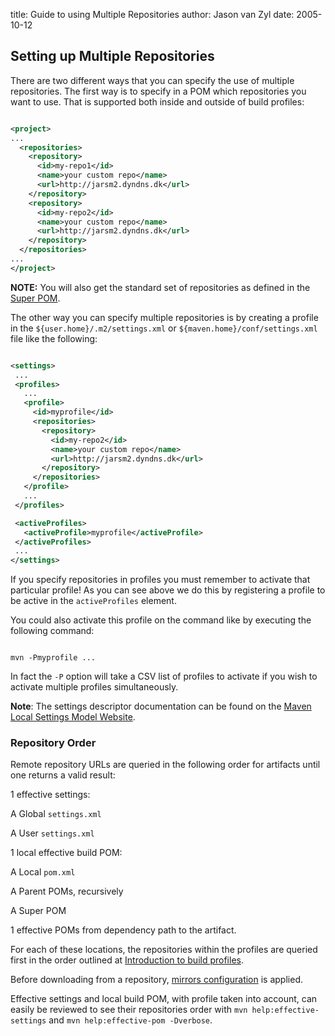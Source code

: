 title: Guide to using Multiple Repositories
author: Jason van Zyl
date: 2005-10-12

<!--
Licensed to the Apache Software Foundation (ASF) under one
or more contributor license agreements.  See the NOTICE file
distributed with this work for additional information
regarding copyright ownership.  The ASF licenses this file
to you under the Apache License, Version 2.0 (the
"License"); you may not use this file except in compliance
with the License.  You may obtain a copy of the License at

    http://www.apache.org/licenses/LICENSE-2.0

Unless required by applicable law or agreed to in writing,
software distributed under the License is distributed on an
"AS IS" BASIS, WITHOUT WARRANTIES OR CONDITIONS OF ANY
KIND, either express or implied.  See the License for the
specific language governing permissions and limitations
under the License.
-->
## Setting up Multiple Repositories

 There are two different ways that you can specify the use of multiple repositories. The first way is to specify in a POM which repositories you want to use. That is supported both inside and outside of build profiles:

```xml

<project>
...
  <repositories>
    <repository>
      <id>my-repo1</id>
      <name>your custom repo</name>
      <url>http://jarsm2.dyndns.dk</url>
    </repository>
    <repository>
      <id>my-repo2</id>
      <name>your custom repo</name>
      <url>http://jarsm2.dyndns.dk</url>
    </repository>
  </repositories>
...
</project>

```

 **NOTE:** You will also get the standard set of repositories as defined in the [Super POM](../introduction/introduction-to-the-pom.html#Super_POM).

 The other way you can specify multiple repositories is by creating a profile in the `${user.home}/.m2/settings.xml` or `${maven.home}/conf/settings.xml` file like the following:

```xml

<settings>
 ...
 <profiles>
   ...
   <profile>
     <id>myprofile</id>
     <repositories>
       <repository>
         <id>my-repo2</id>
         <name>your custom repo</name>
         <url>http://jarsm2.dyndns.dk</url>
       </repository>
     </repositories>
   </profile>
   ...
 </profiles>

 <activeProfiles>
   <activeProfile>myprofile</activeProfile>
 </activeProfiles>
 ...
</settings>

```

 If you specify repositories in profiles you must remember to activate that particular profile! As you can see above we do this by registering a profile to be active in the `activeProfiles` element.

 You could also activate this profile on the command like by executing the following command:

```

mvn -Pmyprofile ...

```

 In fact the `-P` option will take a CSV list of profiles to activate if you wish to activate multiple profiles simultaneously.

 **Note**: The settings descriptor documentation can be found on the [Maven Local Settings Model Website](../../maven-settings/settings.html).

### Repository Order

 Remote repository URLs are queried in the following order for artifacts until one returns a valid result:

 1 effective settings:

  A Global `settings.xml`

  A User `settings.xml`

 1 local effective build POM:

  A Local `pom.xml`

  A Parent POMs, recursively

  A Super POM

 1 effective POMs from dependency path to the artifact.

 For each of these locations, the repositories within the profiles are queried first in the order outlined at [Introduction to build profiles](../introduction/introduction-to-profiles.html).

 Before downloading from a repository, [mirrors configuration](./guide-mirror-settings.html) is applied.

 Effective settings and local build POM, with profile taken into account, can easily be reviewed to see their repositories order with `mvn help:effective-settings` and `mvn help:effective-pom -Dverbose`.
